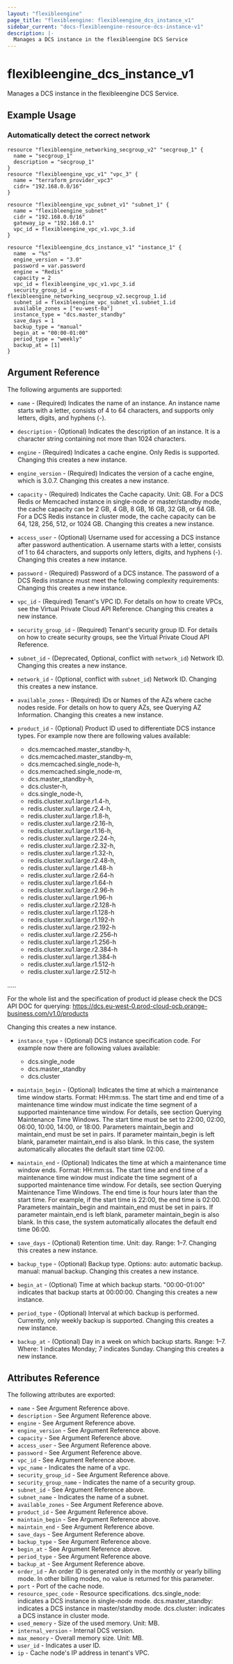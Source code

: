 ```yaml
---
layout: "flexibleengine"
page_title: "flexibleengine: flexibleengine_dcs_instance_v1"
sidebar_current: "docs-flexibleengine-resource-dcs-instance-v1"
description: |-
  Manages a DCS instance in the flexibleengine DCS Service
---
```


# flexibleengine\_dcs\_instance_v1

Manages a DCS instance in the flexibleengine DCS Service.

## Example Usage

### Automatically detect the correct network

```hcl
resource "flexibleengine_networking_secgroup_v2" "secgroup_1" {
  name = "secgroup_1"
  description = "secgroup_1"
}
resource "flexibleengine_vpc_v1" "vpc_3" {
  name = "terraform_provider_vpc3"
  cidr= "192.168.0.0/16"
}

resource "flexibleengine_vpc_subnet_v1" "subnet_1" {
  name = "flexibleengine_subnet"
  cidr = "192.168.0.0/16"
  gateway_ip = "192.168.0.1"
  vpc_id = flexibleengine_vpc_v1.vpc_3.id
}

resource "flexibleengine_dcs_instance_v1" "instance_1" {
  name  = "%s"
  engine_version = "3.0"
  password = var.password
  engine = "Redis"
  capacity = 2
  vpc_id = flexibleengine_vpc_v1.vpc_3.id
  security_group_id = flexibleengine_networking_secgroup_v2.secgroup_1.id
  subnet_id = flexibleengine_vpc_subnet_v1.subnet_1.id
  available_zones = ["eu-west-0a"]
  instance_type = "dcs.master_standby"
  save_days = 1
  backup_type = "manual"
  begin_at = "00:00-01:00"
  period_type = "weekly"
  backup_at = [1]
}
```

## Argument Reference

The following arguments are supported:

* `name` - (Required) Indicates the name of an instance. An instance name starts with a letter,
	consists of 4 to 64 characters, and supports only letters, digits, and hyphens (-).

* `description` - (Optional) Indicates the description of an instance. It is a character
    string containing not more than 1024 characters.

* `engine` - (Required) Indicates a cache engine. Only Redis is supported.
    Changing this creates a new instance.

* `engine_version` - (Required) Indicates the version of a cache engine, which is 3.0.7.
    Changing this creates a new instance.

* `capacity` - (Required) Indicates the Cache capacity. Unit: GB.
    For a DCS Redis or Memcached instance in single-node or master/standby mode, the cache
    capacity can be 2 GB, 4 GB, 8 GB, 16 GB, 32 GB, or 64 GB.
    For a DCS Redis instance in cluster mode, the cache capacity can be 64, 128, 256, 512,
    or 1024 GB. Changing this creates a new instance.

* `access_user` - (Optional) Username used for accessing a DCS instance after password
    authentication. A username starts with a letter, consists of 1 to 64 characters,
    and supports only letters, digits, and hyphens (-).
    Changing this creates a new instance.

* `password` - (Required) Password of a DCS instance.
    The password of a DCS Redis instance must meet the following complexity requirements:
    Changing this creates a new instance.

* `vpc_id` - (Required) Tenant's VPC ID. For details on how to create VPCs, see the
    Virtual Private Cloud API Reference.
    Changing this creates a new instance.

* `security_group_id` - (Required) Tenant's security group ID. For details on how to
    create security groups, see the Virtual Private Cloud API Reference.

* `subnet_id` - (Deprecated, Optional, conflict with `network_id`) Network ID. Changing this creates a new instance.

* `network_id` - (Optional, conflict with `subnet_id`) Network ID. Changing this creates a new instance.

* `available_zones` - (Required) IDs or Names of the AZs where cache nodes reside. For details
    on how to query AZs, see Querying AZ Information.
    Changing this creates a new instance.

* `product_id` - (Optional) Product ID used to differentiate DCS instance types. For example now there are following values available:

	- dcs.memcached.master_standby-h,
	- dcs.memcached.master_standby-m,
	- dcs.memcached.single_node-h,
	- dcs.memcached.single_node-m,
	- dcs.master_standby-h,
	- dcs.cluster-h,
	- dcs.single_node-h,
	- redis.cluster.xu1.large.r1.4-h,
	- redis.cluster.xu1.large.r2.4-h,
	- redis.cluster.xu1.large.r1.8-h,
	- redis.cluster.xu1.large.r2.16-h,
	- redis.cluster.xu1.large.r1.16-h,
	- redis.cluster.xu1.large.r2.24-h,
	- redis.cluster.xu1.large.r2.32-h,
	- redis.cluster.xu1.large.r1.32-h,
	- redis.cluster.xu1.large.r2.48-h,
	- redis.cluster.xu1.large.r1.48-h 
	- redis.cluster.xu1.large.r2.64-h
	- redis.cluster.xu1.large.r1.64-h
	- redis.cluster.xu1.large.r2.96-h
	- redis.cluster.xu1.large.r1.96-h
	- redis.cluster.xu1.large.r2.128-h
	- redis.cluster.xu1.large.r1.128-h
	- redis.cluster.xu1.large.r1.192-h
	- redis.cluster.xu1.large.r2.192-h
	- redis.cluster.xu1.large.r2.256-h
	- redis.cluster.xu1.large.r1.256-h
	- redis.cluster.xu1.large.r2.384-h
	- redis.cluster.xu1.large.r1.384-h
	- redis.cluster.xu1.large.r1.512-h
	- redis.cluster.xu1.large.r2.512-h

.....

For the whole list and the specification of product id please check the DCS API DOC for querying: https://dcs.eu-west-0.prod-cloud-ocb.orange-business.com/v1.0/products

Changing this creates a new instance.

* `instance_type` - (Optional) DCS instance specification code. For example now there are following values available:

	- dcs.single_node
	- dcs.master_standby
	- dcs.cluster

* `maintain_begin` - (Optional) Indicates the time at which a maintenance time window starts.
    Format: HH:mm:ss.
    The start time and end time of a maintenance time window must indicate the time segment of
	a supported maintenance time window. For details, see section Querying Maintenance Time Windows.
    The start time must be set to 22:00, 02:00, 06:00, 10:00, 14:00, or 18:00.
    Parameters maintain_begin and maintain_end must be set in pairs. If parameter maintain_begin
	is left blank, parameter maintain_end is also blank. In this case, the system automatically
	allocates the default start time 02:00.

* `maintain_end` - (Optional) Indicates the time at which a maintenance time window ends.
    Format: HH:mm:ss.
    The start time and end time of a maintenance time window must indicate the time segment of
	a supported maintenance time window. For details, see section Querying Maintenance Time Windows.
    The end time is four hours later than the start time. For example, if the start time is 22:00,
	the end time is 02:00.
    Parameters maintain_begin and maintain_end must be set in pairs. If parameter maintain_end is left
	blank, parameter maintain_begin is also blank. In this case, the system automatically allocates
	the default end time 06:00.

* `save_days` - (Optional) Retention time. Unit: day. Range: 1–7.
    Changing this creates a new instance.

* `backup_type` - (Optional) Backup type. Options:
    auto: automatic backup.
    manual: manual backup.
    Changing this creates a new instance.

* `begin_at` - (Optional) Time at which backup starts. "00:00-01:00" indicates that backup
    starts at 00:00:00. Changing this creates a new instance.

* `period_type` - (Optional) Interval at which backup is performed. Currently, only weekly
    backup is supported. Changing this creates a new instance.

* `backup_at` - (Optional) Day in a week on which backup starts. Range: 1–7. Where: 1
    indicates Monday; 7 indicates Sunday. Changing this creates a new instance.

## Attributes Reference

The following attributes are exported:


* `name` - See Argument Reference above.
* `description` - See Argument Reference above.
* `engine` - See Argument Reference above.
* `engine_version` - See Argument Reference above.
* `capacity` - See Argument Reference above.
* `access_user` - See Argument Reference above.
* `password` - See Argument Reference above.
* `vpc_id` - See Argument Reference above.
* `vpc_name` - Indicates the name of a vpc.
* `security_group_id` - See Argument Reference above.
* `security_group_name` - Indicates the name of a security group.
* `subnet_id` - See Argument Reference above.
* `subnet_name` - Indicates the name of a subnet.
* `available_zones` - See Argument Reference above.
* `product_id` - See Argument Reference above.
* `maintain_begin` - See Argument Reference above.
* `maintain_end` - See Argument Reference above.
* `save_days` - See Argument Reference above.
* `backup_type` - See Argument Reference above.
* `begin_at` - See Argument Reference above.
* `period_type` - See Argument Reference above.
* `backup_at` - See Argument Reference above.
* `order_id` - An order ID is generated only in the monthly or yearly billing mode.
    In other billing modes, no value is returned for this parameter.
* `port` - Port of the cache node.
* `resource_spec_code` - Resource specifications.
    dcs.single_node: indicates a DCS instance in single-node mode.
    dcs.master_standby: indicates a DCS instance in master/standby mode.
    dcs.cluster: indicates a DCS instance in cluster mode.
* `used_memory` - Size of the used memory. Unit: MB.
* `internal_version` - Internal DCS version.
* `max_memory` - Overall memory size. Unit: MB.
* `user_id` - Indicates a user ID.
* `ip` - Cache node's IP address in tenant's VPC.

